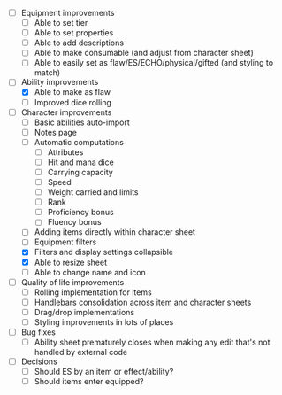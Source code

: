 - [ ] Equipment improvements
  - [ ] Able to set tier
  - [ ] Able to set properties
  - [ ] Able to add descriptions
  - [ ] Able to make consumable (and adjust from character sheet)
  - [ ] Able to easily set as flaw/ES/ECHO/physical/gifted (and styling to match)
- [ ] Ability improvements
  - [x] Able to make as flaw
  - [ ] Improved dice rolling
- [ ] Character improvements
  - [ ] Basic abilities auto-import
  - [ ] Notes page
  - [ ] Automatic computations
    - [ ] Attributes
    - [ ] Hit and mana dice
    - [ ] Carrying capacity
    - [ ] Speed
    - [ ] Weight carried and limits
    - [ ] Rank
    - [ ] Proficiency bonus
    - [ ] Fluency bonus
  - [ ] Adding items directly within character sheet
  - [ ] Equipment filters
  - [x] Filters and display settings collapsible
  - [x] Able to resize sheet
  - [ ] Able to change name and icon
- [ ] Quality of life improvements
  - [ ] Rolling implementation for items
  - [ ] Handlebars consolidation across item and character sheets
  - [ ] Drag/drop implementations
  - [ ] Styling improvements in lots of places
- [ ] Bug fixes
  - [ ] Ability sheet prematurely closes when making any edit that's not handled by external code
- [ ] Decisions
  - [ ] Should ES by an item or effect/ability?
  - [ ] Should items enter equipped?
